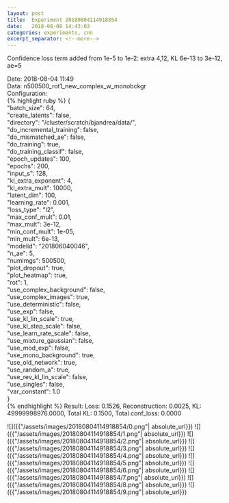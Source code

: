 ```yaml
---
layout: post
title:  Experiment 20180804114918854
date:   2018-08-08 14:43:03
categories: experiments, cnn
excerpt_separator: <!--more-->
---
```

Confidence loss term added from 1e-5 to 1e-2: extra 4,12, KL 6e-13 to 3e-12, ae=5  

 <!--more-->
Date: 2018-08-04 11:49  
Data: n500500_rot1_new_complex_w_monobckgr  
Configuration:   
{% highlight ruby %}
{  
    "batch_size": 64,   
    "create_latents": false,   
    "directory": "/cluster/scratch/bjandrea/data/",   
    "do_incremental_training": false,   
    "do_mismatched_ae": false,   
    "do_training": true,   
    "do_training_classif": false,   
    "epoch_updates": 100,   
    "epochs": 200,   
    "input_s": 128,   
    "kl_extra_exponent": 4,   
    "kl_extra_mult": 10000,   
    "latent_dim": 100,   
    "learning_rate": 0.001,   
    "loss_type": "l2",   
    "max_conf_mult": 0.01,   
    "max_mult": 3e-12,   
    "min_conf_mult": 1e-05,   
    "min_mult": 6e-13,   
    "modelid": "201806040046",   
    "n_ae": 5,   
    "numimgs": 500500,   
    "plot_dropout": true,   
    "plot_heatmap": true,   
    "rot": 1,   
    "use_complex_background": false,   
    "use_complex_images": true,   
    "use_deterministic": false,   
    "use_exp": false,   
    "use_kl_lin_scale": true,   
    "use_kl_step_scale": false,   
    "use_learn_rate_scale": false,   
    "use_mixture_gaussian": false,   
    "use_mod_exp": false,   
    "use_mono_background": true,   
    "use_old_network": true,   
    "use_random_a": true,   
    "use_rev_kl_lin_scale": false,   
    "use_singles": false,   
    "var_constant": 1.0  
}  
{% endhighlight %}
Result: Loss: 0.1526, Reconstruction: 0.0025, KL: 49999998976.0000, Total KL: 0.1500,  Total conf_loss: 0.0000  

![]({{"/assets/images/20180804114918854/0.png"| absolute_url}})
![]({{"/assets/images/20180804114918854/1.png"| absolute_url}})
![]({{"/assets/images/20180804114918854/2.png"| absolute_url}})
![]({{"/assets/images/20180804114918854/3.png"| absolute_url}})
![]({{"/assets/images/20180804114918854/4.png"| absolute_url}})
![]({{"/assets/images/20180804114918854/5.png"| absolute_url}})
![]({{"/assets/images/20180804114918854/6.png"| absolute_url}})
![]({{"/assets/images/20180804114918854/7.png"| absolute_url}})
![]({{"/assets/images/20180804114918854/8.png"| absolute_url}})
![]({{"/assets/images/20180804114918854/9.png"| absolute_url}})
